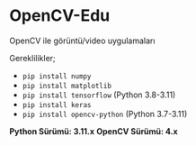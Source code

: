 # OpenCV-Edu
OpenCV ile görüntü/video uygulamaları

Gereklilikler;
- `pip install numpy`
- `pip install matplotlib`
- `pip install tensorflow` (Python 3.8-3.11)
- `pip install keras`
- `pip install opencv-python` (Python 3.7-3.11)

**Python Sürümü: 3.11.x**
**OpenCV Sürümü: 4.x**
